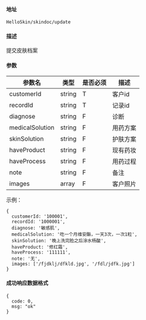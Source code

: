 #### 地址
`HelloSkin/skindoc/update`

#### 描述
提交皮肤档案

#### 参数
|参数名|类型|是否必须|描述|
|---|---|---|---|
|customerId|string|T|客户id|
|recordId|string|T|记录id|
|diagnose|string|F|诊断|
|medicalSolution|string|F|用药方案|
|skinSolution|string|F|护肤方案|
|haveProduct|string|F|现有药妆|
|haveProcess|string|F|用药过程|
|note|string|F|备注|
|images|array|F|客户照片|


示例：
```
{
  customerId: '100001',
  recordId: '1000001',
  diagnose: '敏感肌',
  medicalSolution: '吃一个月维安酯，一天3次，一次1粒',
  skinSolution: '晚上洗完脸之后涂水杨酸',
  haveProduct: '修红霜',
  haveProcess: '111111',
  note: '无',
  images: ['/fjdklj/dfkld.jpg', '/fdl/jdfk.jpg']
}
```

#### 成功响应数据格式
```
{
  code: 0,
  msg: "ok"
}
```

